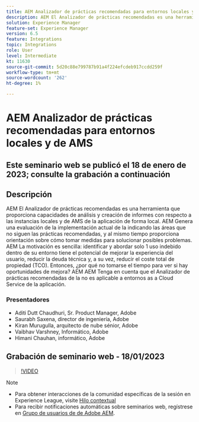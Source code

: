```yaml
---
title: AEM Analizador de prácticas recomendadas para entornos locales y de AMS
description: AEM El Analizador de prácticas recomendadas es una herramienta que proporciona funcionalidades de análisis y creación de informes en relación con una instancia de AMS y una instancia local de la aplicación de forma local. AEM Genera una evaluación de la implementación actual de la indicando las áreas que no siguen las prácticas recomendadas, y al mismo tiempo proporciona orientación sobre cómo tomar medidas para solucionar posibles problemas.
solution: Experience Manager
feature-set: Experience Manager
version: 6.5
feature: Integrations
topic: Integrations
role: User
level: Intermediate
kt: 11630
source-git-commit: 5d20c88e799787b91a4f224efcdeb917ccdd259f
workflow-type: tm+mt
source-wordcount: '262'
ht-degree: 1%

---
```


# AEM Analizador de prácticas recomendadas para entornos locales y de AMS

## Este seminario web se publicó el 18 de enero de 2023; consulte la grabación a continuación

## Descripción

AEM El Analizador de prácticas recomendadas es una herramienta que proporciona capacidades de análisis y creación de informes con respecto a las instancias locales y de AMS de la aplicación de forma local. AEM Genera una evaluación de la implementación actual de la indicando las áreas que no siguen las prácticas recomendadas, y al mismo tiempo proporciona orientación sobre cómo tomar medidas para solucionar posibles problemas. AEM La motivación es sencilla: identificar y abordar solo 1 uso indebido dentro de su entorno tiene el potencial de mejorar la experiencia del usuario, reducir la deuda técnica y, a su vez, reducir el coste total de propiedad (TCO). Entonces, ¿por qué no tomarse el tiempo para ver si hay oportunidades de mejora?
AEM AEM Tenga en cuenta que el Analizador de prácticas recomendadas de la no es aplicable a entornos as a Cloud Service de la aplicación.

### Presentadores

* Aditi Dutt Chaudhuri, Sr. Product Manager, Adobe
* Saurabh Saxena, director de ingeniería, Adobe
* Kiran Murugulla, arquitecto de nube sénior, Adobe
* Vaibhav Varshney, Informático, Adobe
* Himani Chauhan, informático, Adobe

## Grabación de seminario web - 18/01/2023

>[!VIDEO](https://video.tv.adobe.com/v/3413364/)

>[!NOTE]
>
>* Para obtener interacciones de la comunidad específicas de la sesión en Experience League, visite [Hilo contextual](https://bit.ly/3Z6AyM1)
>* Para recibir notificaciones automáticas sobre seminarios web, regístrese en [Grupo de usuarios de de Adobe AEM](https://aem-augs.adobe.com/).

